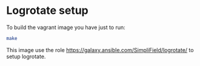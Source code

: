 Logrotate setup
======

To build the vagrant image you have just to run:
```bash
make
```

This image use the role https://galaxy.ansible.com/SimpliField/logrotate/ to 
setup logrotate.
